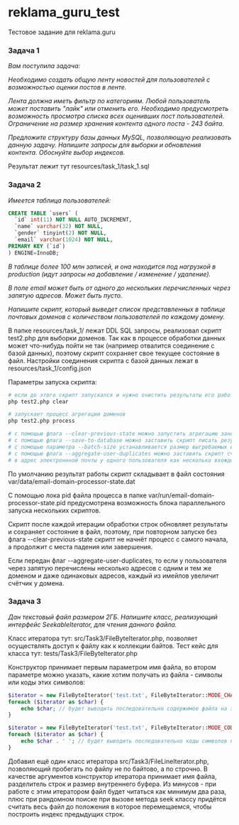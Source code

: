 # reklama_guru_test
Тестовое задание для reklama.guru

### Задача 1

_Вам поступила задача:_

_Необходимо создать общую ленту новостей для пользователей с возможностью оценки постов в ленте._

_Лента должна иметь фильтр по категориям. Любой пользователь может поставить "лайк" или отменить его. Необходимо
предусмотреть возможность просмотра списка всех оценивших пост пользователей. Ограничение на размер хранения контента
одного поста - 243 байта._

_Предложите структуру базы данных MySQL, позволяющую реализовать данную задачу. Напишите запросы для выборки и
обновления контента. Обоснуйте выбор индексов._

Результат лежит тут resources/task_1/task_1.sql

### Задача 2

_Имеется таблица пользователей:_

```SQL
CREATE TABLE `users` (
  `id` int(11) NOT NULL AUTO_INCREMENT,
  `name` varchar(32) NOT NULL,
  `gender` tinyint(2) NOT NULL,
  `email` varchar(1024) NOT NULL,
PRIMARY KEY (`id`)
) ENGINE=InnoDB;
```

_В таблице более 100 млн записей, и она находится под нагрузкой в production
(идут запросы на добавление / изменение / удаление)._

_В поле email может быть от одного до нескольких перечисленных через запятую адресов. Может быть пусто._

_Напишите скрипт, который выведет список представленных в таблице почтовых доменов с количеством пользователей по
каждому домену._

В папке resources/task_1/ лежат DDL SQL запросы, реализовал скрипт test2.php для выборки доменов. Так как в процессе
обработки данных может что-нибудь пойти не так (например отвалится соединение с базой данных), поэтому скрипт
сохраняет свое текущее состояние в файл. Настройки соединения скрипта с базой данных лежат в
resources/task_1/config.json

Параметры запуска скрипта:
```bash
# если до этого скрипт запускался и нужно очистить результаты его работы
php test2.php clear

# запускает процесс агрегации доменов
php test2.php process

# с помощью флага --clear-previous-state можно запустить агрегацию заново, удалив перед этим старые данных
# с помощью флага --save-to-database можно заставить скрипт писать результаты в базу данных, а не в файл
# с помощью параметра --batch-size устанавливается размер выгребаемых из БД строк за один заход
# с помощью флага --aggregate-user-duplicates можно заставить скрипт считать вхождение одного и того же доменного имени
# в адрес электроннной почты у одного пользователя как несколько вхождений
```

По умолчанию результат работы скрипт складывает в файл состояния var/data/email-domain-processor-state.dat

С помощью лока pid файла процесса в папке var/run/email-domain-processor-state.pid предусмотрена возможность блока
параллельного запуска нескольких скриптов.

Скрипт после каждой итерации обработки строк обновляет результаты и сохраняет состояние в файл, поэтому, при повторном
запуске без флага --clear-previous-state скрипт не начнёт процесс с самого начала, а продолжит с места падения или
завершения.

Если передан флаг --aggregate-user-duplicates, то если у пользователя через запятую перечислены несколько адресов с
одним и тем же доменом и даже одинаковых адресов, каждый из имейлов увеличит счётчик у домена.

### Задача 3

_Дан текстовый файл размером 2ГБ. Напишите класс, реализующий интерфейс SeekableIterator, для чтения данного файла._

Класс итератора тут: src/Task3/FileByteIterator.php, позволяет осуществлять доступ к файлу как к коллекции байтов.
Тест кейс для класса тут: tests/Task3/FileByteIterator.php

Конструктор принимает первым параметром имя файла, во втором параметре можно указать, какие хотим получать из файла -
символы или коды этих символов:
```php
$iterator = new FileByteIterator('test.txt', FileByteIterator::MODE_CHAR);
foreach ($iterator as $char) {
    echo $char; // будет выводить последовательно содержимое файла на экран
}

$iterator = new FileByteIterator('test.txt', FileByteIterator::MODE_CODE);
foreach ($iterator as $char) {
    echo $char . ' '; // будет выводить последовательно коды символов на экран
}
```

Добавил ещё один класс итератора src/Task3/FileLineIterator.php, позволяющий пробегать по файлу не по байтово, а по
строчно. В качестве аргументов конструктор итератора принимает имя файла, разделитель строк и размер внутреннего буфера.
Из минусов - при работе с этим итератором файл будет читаться как минимум два раза, плюс при рандомном поиске при
вызове метода seek классу придётся считать весь файл до положения в которое перемещаемся, чтобы построить индекс
предыдущих строк.
